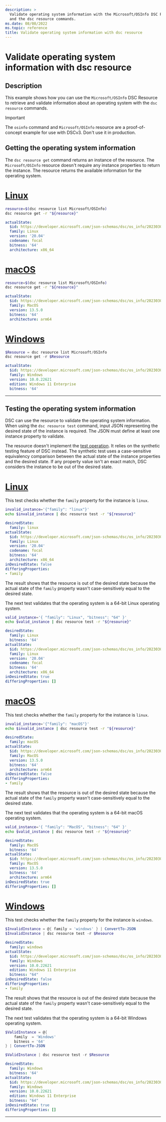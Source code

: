 ```yaml
---
description: >
  Validate operating system information with the Microsoft/OSInfo DSC Resource
  and the dsc resource commands.
ms.date: 08/08/2022
ms.topic: reference
title: Validate operating system information with dsc resource
---
```


# Validate operating system information with dsc resource

## Description

This example shows how you can use the `Microsoft/OSInfo` DSC Resource to retrieve and validate
information about an operating system with the `dsc resource` commands.

> [!IMPORTANT]
> The `osinfo` command and `Microsoft/OSInfo` resource are a proof-of-concept example for use with
> DSCv3. Don't use it in production.

## Getting the operating system information

The `dsc resource get` command returns an instance of the resource. The `Microsoft/OSInfo` resource
doesn't require any instance properties to return the instance. The resource returns the available
information for the operating system.

# [Linux](#tab/linux)

```bash
resource=$(dsc resource list Microsoft/OSInfo)
dsc resource get -r "${resource}"
```

```yaml
actualState:
  $id: https://developer.microsoft.com/json-schemas/dsc/os_info/20230303/Microsoft.Dsc.OS_Info.schema.json
  family: Linux
  version: '20.04'
  codename: focal
  bitness: '64'
  architecture: x86_64
```

# [macOS](#tab/macos)

```zsh
resource=$(dsc resource list Microsoft/OSInfo)
dsc resource get -r "${resource}"
```

```yaml
actualState:
  $id: https://developer.microsoft.com/json-schemas/dsc/os_info/20230303/Microsoft.Dsc.OS_Info.schema.json
  family: MacOS
  version: 13.5.0
  bitness: '64'
  architecture: arm64
```

# [Windows](#tab/windows)

```powershell
$Resource = dsc resource list Microsoft/OSInfo
dsc resource get -r $Resource
```

```yaml
actualState:
  $id: https://developer.microsoft.com/json-schemas/dsc/os_info/20230303/Microsoft.Dsc.OS_Info.schema.json
  family: Windows
  version: 10.0.22621
  edition: Windows 11 Enterprise
  bitness: '64'
```

---

## Testing the operating system information

DSC can use the resource to validate the operating system information. When using the
`dsc resource test` command, input JSON representing the desired state of the instance is required.
The JSON must define at least one instance property to validate.

The resource doesn't implement the [test operation][01]. It relies on the synthetic testing feature
of DSC instead. The synthetic test uses a case-sensitive equivalency comparison between the actual
state of the instance properties and the desired state. If any property value isn't an exact match,
DSC considers the instance to be out of the desired state.

# [Linux](#tab/linux)

This test checks whether the `family` property for the instance is `linux`.

```bash
invalid_instance='{"family": "linux"}'
echo $invalid_instance | dsc resource test -r "${resource}"
```

```yaml
desiredState:
  family: linux
actualState:
  $id: https://developer.microsoft.com/json-schemas/dsc/os_info/20230303/Microsoft.Dsc.OS_Info.schema.json
  family: Linux
  version: '20.04'
  codename: focal
  bitness: '64'
  architecture: x86_64
inDesiredState: false
differingProperties:
- family
```

The result shows that the resource is out of the desired state because the actual state of the
`family` property wasn't case-sensitively equal to the desired state.

The next test validates that the operating system is a 64-bit Linux operating system.

```bash
valid_instance='{ "family": "Linux", "bitness": "64" }'
echo $valid_instance | dsc resource test -r "${resource}"
```

```yaml
desiredState:
  family: Linux
  bitness: '64'
actualState:
  $id: https://developer.microsoft.com/json-schemas/dsc/os_info/20230303/Microsoft.Dsc.OS_Info.schema.json
  family: Linux
  version: '20.04'
  codename: focal
  bitness: '64'
  architecture: x86_64
inDesiredState: true
differingProperties: []
```

# [macOS](#tab/macos)

This test checks whether the `family` property for the instance is `linux`.

```zsh
invalid_instance='{"family": "macOS"}'
echo $invalid_instance | dsc resource test -r "${resource}"
```

```yaml
desiredState:
  family: macOS
actualState:
  $id: https://developer.microsoft.com/json-schemas/dsc/os_info/20230303/Microsoft.Dsc.OS_Info.schema.json
  family: MacOS
  version: 13.5.0
  bitness: '64'
  architecture: arm64
inDesiredState: false
differingProperties:
- family
```

The result shows that the resource is out of the desired state because the actual state of the
`family` property wasn't case-sensitively equal to the desired state.

The next test validates that the operating system is a 64-bit macOS operating system.

```zsh
valid_instance='{ "family": "MacOS", "bitness": "64" }'
echo $valid_instance | dsc resource test -r "${resource}"
```

```yaml
desiredState:
  family: MacOS
  bitness: '64'
actualState:
  $id: https://developer.microsoft.com/json-schemas/dsc/os_info/20230303/Microsoft.Dsc.OS_Info.schema.json
  family: MacOS
  version: 13.5.0
  bitness: '64'
  architecture: arm64
inDesiredState: true
differingProperties: []
```

# [Windows](#tab/windows)

This test checks whether the `family` property for the instance is `windows`.

```powershell
$InvalidInstance = @{ family = 'windows' } | ConvertTo-JSON
$InvalidInstance | dsc resource test -r $Resource
```

```yaml
desiredState:
  family: windows
actualState:
  $id: https://developer.microsoft.com/json-schemas/dsc/os_info/20230303/Microsoft.Dsc.OS_Info.schema.json
  family: Windows
  version: 10.0.22621
  edition: Windows 11 Enterprise
  bitness: "64"
inDesiredState: false
differingProperties:
- family
```

The result shows that the resource is out of the desired state because the actual state of the
`family` property wasn't case-sensitively equal to the desired state.

The next test validates that the operating system is a 64-bit Windows operating system.

```powershell
$ValidInstance = @{
    family  = 'Windows'
    bitness = '64'
} | ConvertTo-JSON

$ValidInstance | dsc resource test -r $Resource
```

```yaml
desiredState:
  family: Windows
  bitness: '64'
actualState:
  $id: https://developer.microsoft.com/json-schemas/dsc/os_info/20230303/Microsoft.Dsc.OS_Info.schema.json
  family: Windows
  version: 10.0.22621
  edition: Windows 11 Enterprise
  bitness: "64"
inDesiredState: true
differingProperties: []
```

---

<!-- Link references -->
[01]: ../../../../concepts/resources.md#test-operations
